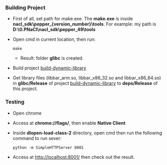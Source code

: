 ### Building Project

  * First of all, set path for make.exe. The **make.exe** is inside **nacl_sdk\pepper_{version_number}\tools**.
  For example: my path is **D:\0.PNaCl\nacl_sdk\pepper_49\tools**
  
  * Open cmd in current location, then run:
  
    ```
	make
	```
	
	* Result: folder **glibc** is created.
 
  * Build project [build-dynamic-library](https://github.com/phamvanlam/PNaCl-examples/tree/master/build-dynamic-library) 
  * Get library files (libbar_arm.so, libbar_x86_32.so and libbar_x86_64.so) in **glibc/Release** of project [build-dynamic-library](https://github.com/phamvanlam/PNaCl-examples/tree/master/build-dynamic-library) 
  to **deps/Release** of this project.
	
### Testing

  * Open chrome
  * Access at **chrome://flags/**, then enable **Native Client**
  * Inside **dlopen-load-class-2** directory, open cmd then run the following command to run sever:
    
	```
	python -m SimpleHTTPServer 8001
	```
   
   * Access at [http://localhost:8001/](http://localhost:8001/) then check out the result.
   
